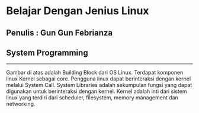 # Belajar Dengan Jenius Linux

## Penulis : Gun Gun Febrianza

## System Programming

---------------------

Gambar di atas adalah Building Block dari OS Linux. Terdapat komponen linux Kernel sebagai core. Pengguna linux dapat berinteraksi dengan kernel melalui System Call. System Libraries adalah sekumpulan fungsi yang dapat digunakan untuk berinteraksi dengan kernel. Kernel adalah inti dari sistem linux yang terdiri dari scheduler, filesystem, memory management dan networking.

